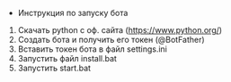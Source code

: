 - Инструкция по запуску бота
1. Скачать python с оф. сайта (https://www.python.org/)
2. Cоздать бота и получить его токен (@BotFather)
3. Вставить токен бота в файл settings.ini
4. Запустить файл install.bat
5. Запустить start.bat
